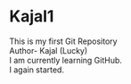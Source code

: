 # Kajal1
This is my first Git Repository
<br>
Author- Kajal (Lucky)
<br>
I am currently learning GitHub.
<br>
I again started.

